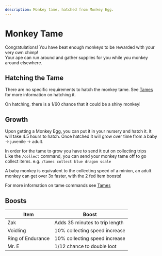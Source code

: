 ```yaml
---
description: Monkey tame, hatched from Monkey Egg.
---
```


# Monkey Tame

Congratulations! You have beat enough monkeys to be rewarded with your very own chimp!\
Your ape can run around and gather supplies for you while you monkey around elsewhere.

## Hatching the Tame

There are no specific requirements to hatch the monkey tame. See [Tames](../tames.md#hatching-the-tame) for more information on hatching it.

On hatching, there is a 1/60 chance that it could be a shiny monkey!

## Growth

Upon getting a Monkey Egg, you can put it in your nursery and hatch it. It will take 4.5 hours to hatch. Once hatched it will grow over time from a baby -> juvenile -> adult.

In order for the tame to grow you have to send it out on collecting trips\
Like the `/collect` command, you can send your monkey tame off to go collect items. e.g. `/tames collect blue dragon scale`

A baby monkey is equivalent to the collecting speed of a minion, an adult monkey can get over 3x faster, with the 2 fed item boosts!

For more information on tame commands see [Tames](../tames.md)

## Boosts

| Item              | Boost                          |
| ----------------- | ------------------------------ |
| Zak               | Adds 35 minutes to trip length |
| Voidling          | 10% collecting speed increase  |
| Ring of Endurance | 10% collecting speed increase  |
| Mr. E             | 1/12 chance to double loot     |
